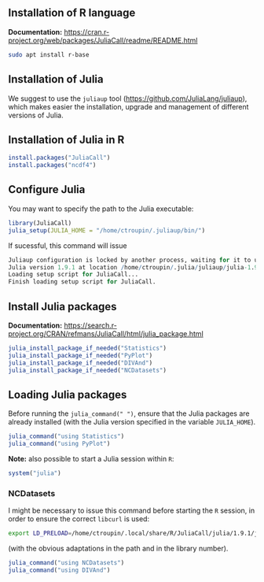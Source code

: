 
## Installation of R language

__Documentation:__ https://cran.r-project.org/web/packages/JuliaCall/readme/README.html

```bash
sudo apt install r-base
```

## Installation of Julia

We suggest to use the `juliaup` tool (https://github.com/JuliaLang/juliaup), which makes easier the installation, upgrade and management of different versions of Julia.

## Installation of Julia in R

```R
install.packages("JuliaCall")
install.packages("ncdf4")
```

## Configure Julia

You may want to specify the path to the Julia executable:
```R
library(JuliaCall)
julia_setup(JULIA_HOME = "/home/ctroupin/.juliaup/bin/")
```
If sucessful, this command will issue
```R
Juliaup configuration is locked by another process, waiting for it to unlock.
Julia version 1.9.1 at location /home/ctroupin/.julia/juliaup/julia-1.9.1+0.x64.linux.gnu/bin will be used.
Loading setup script for JuliaCall...
Finish loading setup script for JuliaCall.
```

## Install Julia packages

__Documentation:__ https://search.r-project.org/CRAN/refmans/JuliaCall/html/julia_package.html

```R
julia_install_package_if_needed("Statistics")
julia_install_package_if_needed("PyPlot")
julia_install_package_if_needed("DIVAnd")
julia_install_package_if_needed("NCDatasets")
```

## Loading Julia packages

Before running the `julia_command(" ")`, 
ensure that the Julia packages are already installed (with the Julia version specified in the variable `JULIA_HOME`).

```R
julia_command("using Statistics")
julia_command("using PyPlot")
```

__Note:__ also possible to start a Julia session within `R`:
```R
system("julia")
```

### NCDatasets

I might be necessary to issue this command before starting the `R` session, in order to ensure the correct `libcurl` is used:
```bash
export LD_PRELOAD=/home/ctroupin/.local/share/R/JuliaCall/julia/1.9.1/julia-1.9.1/lib/julia/libcurl.so.4.8.0
```
(with the obvious adaptations in the path and in the library number).

```R
julia_command("using NCDatasets")
julia_command("using DIVAnd")
```
